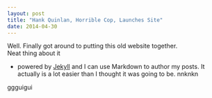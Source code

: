 ```yaml
---
layout: post
title: "Hank Quinlan, Horrible Cop, Launches Site"
date: 2014-04-30
---
```


Well. Finally got around to putting this old website together.   
Neat thing about it      
- powered by [Jekyll](http://jekyllrb.com) and I can use Markdown to author my posts. It actually is a lot easier than I thought it was going to be.
 nnknkn    
 
 
 
 ggguigui
